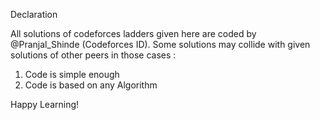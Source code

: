 Declaration

All solutions of codeforces ladders given here are coded by @Pranjal_Shinde (Codeforces ID).
Some solutions may collide with given solutions of other peers in those cases :
1. Code is simple enough
2. Code is based on any Algorithm

Happy Learning!
